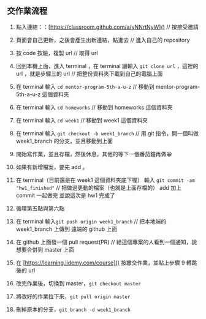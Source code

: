 ## 交作業流程
1. 點入連結：：[https://classroom.github.com/a/yNNrtNyW]() // 按接受邀請
2. 頁面會自己更新，之後會產生出新連結，點進去 // 進入自己的 repository
3. 按 code 按鈕，複製 url // 取得 url
4. 回到本機上面，進入 terminal ，在 terminal 讓輸入 `git clone url` ，這裡的 url ，就是步驟三的 url // 把整份資料夾下載到自己的電腦上面

5. 在 terminal 輸入 `cd mentor-program-5th-a-u-z` // 移動到 mentor-program-5th-a-u-z 這個資料夾
6. 在 terminal 輸入 `cd homeworks`  // 移動到 homeworks 這個資料夾
7. 在 terminal 輸入 `cd week1` // 移動到 week1 這個資料夾
8. 在 terminal 輸入 `git checkout -b week1_branch` // 用 git 指令，開一個叫做 week1_branch 的分支，並且移動到上面
9. 開始寫作業，並且存檔，然後休息，其他的等下一個番茄鐘再做😀
10. 如果有新增檔案，要先 add 。
11. 在 terminal（目前還是在 week1 這個資料夾底下喔）  輸入 `git commit -am "hw1_finished"` // 把做過更動的檔案（也就是上面存檔的） add 加上 commit 一起做完 並說這次是 hw1 完成了
12. 循環第五點與第六點
13. 在 terminal 輸入`git push origin week1_branch` // 把本地端的 week1_branch 上傳到 遠端的 github 上面
14. 在 github 上面發一個 pull request(PR) // 給這個專案的人看到一個通知，說想要合併到 master 上面
15. 在 [https://learning.lidemy.com/course]() 按繳交作業，並貼上步驟 9 轉跳後的 url
16. 改完作業後，切換到 master，`git checkout master`
17. 將改好的作業拉下來，`git pull origin master`
18. 刪掉原本的分支，`git branch -d week1_branch`

